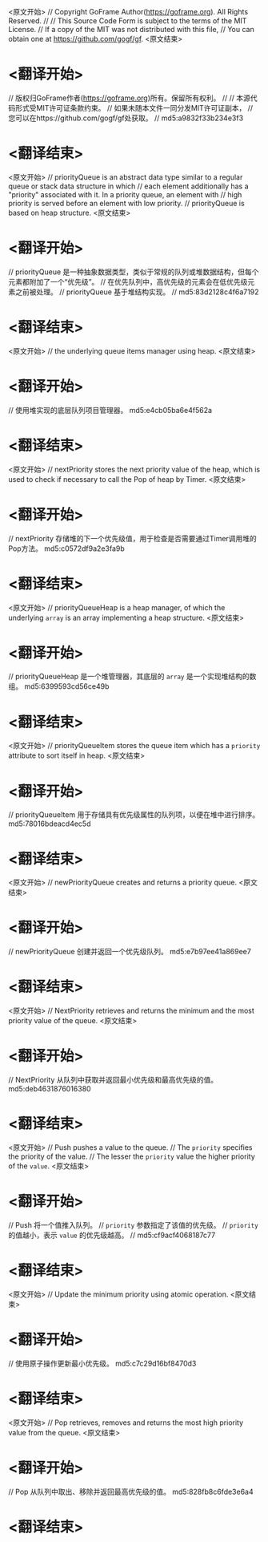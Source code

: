 
<原文开始>
// Copyright GoFrame Author(https://goframe.org). All Rights Reserved.
//
// This Source Code Form is subject to the terms of the MIT License.
// If a copy of the MIT was not distributed with this file,
// You can obtain one at https://github.com/gogf/gf.
<原文结束>

# <翻译开始>
// 版权归GoFrame作者(https://goframe.org)所有。保留所有权利。
//
// 本源代码形式受MIT许可证条款约束。
// 如果未随本文件一同分发MIT许可证副本，
// 您可以在https://github.com/gogf/gf处获取。
// md5:a9832f33b234e3f3
# <翻译结束>


<原文开始>
// priorityQueue is an abstract data type similar to a regular queue or stack data structure in which
// each element additionally has a "priority" associated with it. In a priority queue, an element with
// high priority is served before an element with low priority.
// priorityQueue is based on heap structure.
<原文结束>

# <翻译开始>
// priorityQueue 是一种抽象数据类型，类似于常规的队列或堆数据结构，但每个元素都附加了一个“优先级”。
// 在优先队列中，高优先级的元素会在低优先级元素之前被处理。
// priorityQueue 基于堆结构实现。
// md5:83d2128c4f6a7192
# <翻译结束>


<原文开始>
// the underlying queue items manager using heap.
<原文结束>

# <翻译开始>
// 使用堆实现的底层队列项目管理器。 md5:e4cb05ba6e4f562a
# <翻译结束>


<原文开始>
// nextPriority stores the next priority value of the heap, which is used to check if necessary to call the Pop of heap by Timer.
<原文结束>

# <翻译开始>
// nextPriority 存储堆的下一个优先级值，用于检查是否需要通过Timer调用堆的Pop方法。 md5:c0572df9a2e3fa9b
# <翻译结束>


<原文开始>
// priorityQueueHeap is a heap manager, of which the underlying `array` is an array implementing a heap structure.
<原文结束>

# <翻译开始>
// priorityQueueHeap 是一个堆管理器，其底层的 `array` 是一个实现堆结构的数组。 md5:6399593cd56ce49b
# <翻译结束>


<原文开始>
// priorityQueueItem stores the queue item which has a `priority` attribute to sort itself in heap.
<原文结束>

# <翻译开始>
// priorityQueueItem 用于存储具有优先级属性的队列项，以便在堆中进行排序。 md5:78016bdeacd4ec5d
# <翻译结束>


<原文开始>
// newPriorityQueue creates and returns a priority queue.
<原文结束>

# <翻译开始>
// newPriorityQueue 创建并返回一个优先级队列。 md5:e7b97ee41a869ee7
# <翻译结束>


<原文开始>
// NextPriority retrieves and returns the minimum and the most priority value of the queue.
<原文结束>

# <翻译开始>
// NextPriority 从队列中获取并返回最小优先级和最高优先级的值。 md5:deb4631876016380
# <翻译结束>


<原文开始>
// Push pushes a value to the queue.
// The `priority` specifies the priority of the value.
// The lesser the `priority` value the higher priority of the `value`.
<原文结束>

# <翻译开始>
// Push 将一个值推入队列。
// `priority` 参数指定了该值的优先级。
// `priority` 的值越小，表示 `value` 的优先级越高。
// md5:cf9acf4068187c77
# <翻译结束>


<原文开始>
// Update the minimum priority using atomic operation.
<原文结束>

# <翻译开始>
// 使用原子操作更新最小优先级。 md5:c7c29d16bf8470d3
# <翻译结束>


<原文开始>
// Pop retrieves, removes and returns the most high priority value from the queue.
<原文结束>

# <翻译开始>
// Pop 从队列中取出、移除并返回最高优先级的值。 md5:828fb8c6fde3e6a4
# <翻译结束>


